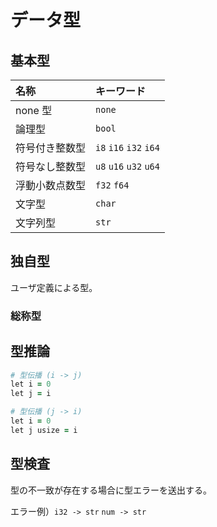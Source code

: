 # データ型

## 基本型

|名称|キーワード|
|:-|:-|
|none 型|`none`|
|論理型|`bool`|
|符号付き整数型|`i8` `i16` `i32` `i64`|
|符号なし整数型|`u8` `u16` `u32` `u64`|
|浮動小数点数型|`f32` `f64`|
|文字型|`char`|
|文字列型|`str`|

## 独自型

ユーザ定義による型。

### 総称型

## 型推論

```rb
# 型伝播 (i -> j)
let i = 0
let j = i

# 型伝播 (j -> i)
let i = 0
let j usize = i
```

## 型検査

型の不一致が存在する場合に型エラーを送出する。

エラー例）`i32 -> str` `num -> str`
